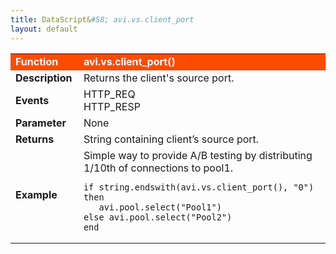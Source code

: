 ```yaml
---
title: DataScript&#58; avi.vs.client_port
layout: default
---
```

<table class="table table-hover"> 
 <tbody> 
  <tr bgcolor="ff4b00"> 
   <td width="100"> <font size="3" color="white"><strong>Function</strong></font> </td> 
   <td width="600"><font color="white"><b>avi.vs.client_port()</b></font></td> 
  </tr> 
  <tr> 
   <td width="100"> <font size="3"><strong>Description</strong></font> </td> 
   <td width="600">Returns the client's source port.</td> 
  </tr> 
  <tr> 
   <td width="100"> <font size="3"><strong>Events</strong></font> </td> 
   <td width="600">HTTP_REQ<br> HTTP_RESP</td> 
  </tr> 
  <tr> 
   <td width="100"> <font size="3"><strong>Parameter</strong></font> </td> 
   <td width="600">None</td> 
  </tr> 
  <tr> 
   <td width="100"> <font size="3"><strong>Returns</strong></font> </td> 
   <td width="600">String containing client’s source port.</td> 
  </tr> 
  <tr> 
   <td width="100"> <font size="3"><strong>Example</strong></font> </td> 
   <td width="600">Simple way to provide A/B testing by distributing 1/10th of connections to pool1.<br> 
    <!-- Crayon Syntax Highlighter v2.7.1 --> <pre><code class="language-lua">if string.endswith(avi.vs.client_port(), "0") then
   avi.pool.select("Pool1")
else avi.pool.select("Pool2")
end</code></pre> 
    <!-- [Format Time: 0.0027 seconds] --> </td> 
  </tr> 
 </tbody> 
</table>